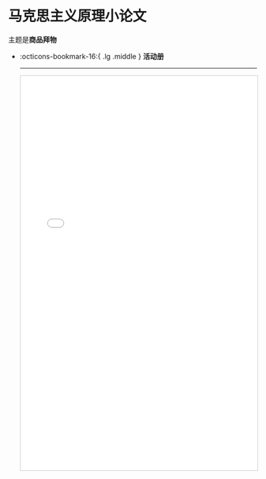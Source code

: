 # 马克思主义原理小论文
主题是**商品拜物**
<div class="grid cards" markdown>

-   :octicons-bookmark-16:{ .lg .middle } __活动册__

    ---

    <iframe src="../马原.pdf" width="100%" height="800px" style="border: 1px solid #ccc; overflow: auto;">
    </iframe>

</div>